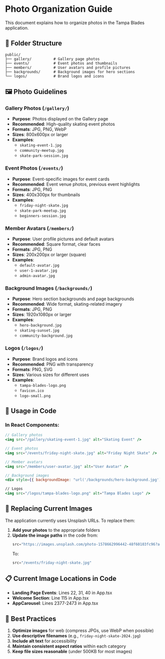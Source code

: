 # Photo Organization Guide

This document explains how to organize photos in the Tampa Blades application.

## 📁 Folder Structure

```
public/
├── gallery/          # Gallery page photos
├── events/           # Event photos and thumbnails
├── members/          # User avatars and profile pictures
├── backgrounds/      # Background images for hero sections
└── logos/            # Brand logos and icons
```

## 🖼️ Photo Guidelines

### Gallery Photos (`/gallery/`)
- **Purpose**: Photos displayed on the Gallery page
- **Recommended**: High-quality skating event photos
- **Formats**: JPG, PNG, WebP
- **Sizes**: 800x600px or larger
- **Examples**: 
  - `skating-event-1.jpg`
  - `community-meetup.jpg`
  - `skate-park-session.jpg`

### Event Photos (`/events/`)
- **Purpose**: Event-specific images for event cards
- **Recommended**: Event venue photos, previous event highlights
- **Formats**: JPG, PNG
- **Sizes**: 400x300px for thumbnails
- **Examples**:
  - `friday-night-skate.jpg`
  - `skate-park-meetup.jpg`
  - `beginners-session.jpg`

### Member Avatars (`/members/`)
- **Purpose**: User profile pictures and default avatars
- **Recommended**: Square format, clear faces
- **Formats**: JPG, PNG
- **Sizes**: 200x200px or larger (square)
- **Examples**:
  - `default-avatar.jpg`
  - `user-1-avatar.jpg`
  - `admin-avatar.jpg`

### Background Images (`/backgrounds/`)
- **Purpose**: Hero section backgrounds and page backgrounds
- **Recommended**: Wide format, skating-related imagery
- **Formats**: JPG, PNG
- **Sizes**: 1920x1080px or larger
- **Examples**:
  - `hero-background.jpg`
  - `skating-sunset.jpg`
  - `community-background.jpg`

### Logos (`/logos/`)
- **Purpose**: Brand logos and icons
- **Recommended**: PNG with transparency
- **Formats**: PNG, SVG
- **Sizes**: Various sizes for different uses
- **Examples**:
  - `tampa-blades-logo.png`
  - `favicon.ico`
  - `logo-small.png`

## 📝 Usage in Code

### In React Components:
```jsx
// Gallery photos
<img src="/gallery/skating-event-1.jpg" alt="Skating Event" />

// Event photos
<img src="/events/friday-night-skate.jpg" alt="Friday Night Skate" />

// Member avatars
<img src="/members/user-avatar.jpg" alt="User Avatar" />

// Background images
<div style={{ backgroundImage: "url('/backgrounds/hero-background.jpg')" }}>

// Logos
<img src="/logos/tampa-blades-logo.png" alt="Tampa Blades Logo" />
```

## 🔄 Replacing Current Images

The application currently uses Unsplash URLs. To replace them:

1. **Add your photos** to the appropriate folders
2. **Update the image paths** in the code from:
   ```jsx
   src="https://images.unsplash.com/photo-1578662996442-48f60103fc96?auto=format&fit=crop&w=400&q=80"
   ```
   To:
   ```jsx
   src="/events/friday-night-skate.jpg"
   ```

## 📋 Current Image Locations in Code

- **Landing Page Events**: Lines 22, 31, 40 in App.tsx
- **Welcome Section**: Line 115 in App.tsx
- **AppCarousel**: Lines 2377-2473 in App.tsx

## 🎯 Best Practices

1. **Optimize images** for web (compress JPGs, use WebP when possible)
2. **Use descriptive filenames** (e.g., `friday-night-skate-2024.jpg`)
3. **Include alt text** for accessibility
4. **Maintain consistent aspect ratios** within each category
5. **Keep file sizes reasonable** (under 500KB for most images) 